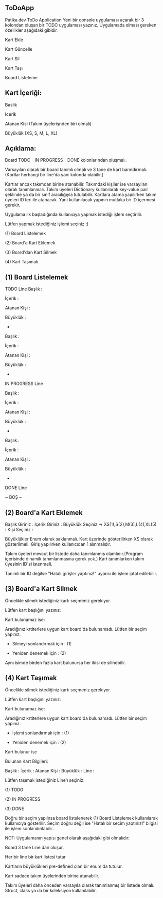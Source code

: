 ToDoApp
---------------------------------

Patika.dev ToDo Application Yeni bir console uygulaması açarak bir 3 kolondan oluşan bir TODO uygulaması yazınız. Uygulamada olması gereken özellikler aşağıdaki gibidir.

Kart Ekle

Kart Güncelle

Kart Sil

Kart Taşı

Board Listeleme


Kart İçeriği:
--------------------------
Baslık

Icerik

Atanan Kisi (Takım üyelerişnden biri olmalı)

Büyüklük (XS, S, M, L, XL)


Açıklama:
----------------------------------

Board TODO - IN PROGRESS - DONE kolonlarından oluşmalı.

Varsayılan olarak bir board tanımlı olmalı ve 3 tane de kart barındırmalı.(Kartlar herhangi bir line'da yani kolonda olabilir.)

Kartlar ancak takımdan birine atanabilir. Takımdaki kişiler ise varsayılan olarak tanımlanmalı. Takım üyeleri Dictionary kullanılarak key-value pair şeklinde ya da bir sınıf aracılığıyla tutulabilir. Kartlara atama yapılırken takım üyeleri ID leri ile atanacak. Yani kullanılacak yapının mutlaka bir ID içermesi gerekir.

Uygulama ilk başladığında kullanıcıya yapmak istediği işlem seçtirilir.

 Lütfen yapmak istediğiniz işlemi seçiniz :) 
 

  (1) Board Listelemek
  
  (2) Board'a Kart Eklemek
  
  (3) Board'dan Kart Silmek
  
  (4) Kart Taşımak
  
  
  
(1) Board Listelemek
---------------------------

TODO Line
Başlık      :

İçerik      :

Atanan Kişi :

Büyüklük    :

-
Başlık      :

İçerik      :

Atanan Kişi :

Büyüklük    :

-

IN PROGRESS Line

Başlık      :

İçerik      :

Atanan Kişi :

Büyüklük    :

-
Başlık      :

İçerik      :

Atanan Kişi :

Büyüklük    :

-

DONE Line

~ BOŞ ~


(2) Board'a Kart Eklemek
------------------------------------------
Başlık Giriniz                                  : 
İçerik Giriniz                                  :
Büyüklük Seçiniz -> XS(1),S(2),M(3),L(4),XL(5)  :
Kişi Seçiniz                                    : 

Büyüklükler Enum olarak saklanmalı. Kart üzerinde gösterilirken XS olarak gösterilmeli. Giriş yapılırken kullanıcıdan 1 alınmalıdır.

Takım üyeleri mevcut bir listede daha tanımlanmış olamlıdır.(Program içerisinde dinamik tanımlanmasına gerek yok.) Kart tanımlarken takım üyesinin ID'si istenmeli.

Tanımlı bir ID değilse "Hatalı girişler yaptınız!" uyarısı ile işlem iptal edilebilir.


(3) Board'a Kart Silmek
------------------------------------

 Öncelikle silmek istediğiniz kartı seçmeniz gerekiyor.
 
 Lütfen kart başlığını yazınız: 
 
Kart bulunamaz ise:

 Aradığınız krtiterlere uygun kart board'da bulunamadı. Lütfen bir seçim yapınız.
 
* Silmeyi sonlandırmak için : (1)

* Yeniden denemek için : (2)

Aynı isimde birden fazla kart bulunursa her ikisi de silinebilir.


(4) Kart Taşımak
--------------------------

 Öncelikle silmek istediğiniz kartı seçmeniz gerekiyor.
 
Lütfen kart başlığını yazınız: 

Kart bulunamaz ise:


 Aradığınız krtiterlere uygun kart board'da bulunamadı. Lütfen bir seçim yapınız.
 
 * İşlemi sonlandırmak için : (1)
 
 * Yeniden denemek için : (2)
 
Kart bulunur ise


 Bulunan Kart Bilgileri:


Başlık      :
İçerik      :
Atanan Kişi :
Büyüklük    :
Line        :

Lütfen taşımak istediğiniz Line'ı seçiniz: 

(1) TODO

(2) IN PROGRESS

(3) DONE

Doğru bir seçim yapılırsa board listelenerek (1) Board Listelemek kullanılarak kullanıcıya gösterilir. Seçim doğru değil ise "Hatalı bir seçim yaptınız!" bilgisi ile işlem sonlandırılabilir.

NOT: Uygulamanın yapısı genel olarak aşağıdaki gibi olmalıdır:


Board 3 tane Line dan oluşur.


Her bir line bir kart listesi tutar


Kartların büyüklükleri pre-defined olan bir enum'da tutulur.

Kart sadece takım üyelerinden birine atanabilir.

Takım üyeleri daha önceden varsayıla olarak tanımlanmış bir listede olmalı. Struct, class ya da bir koleksiyon kullanılabilir.
